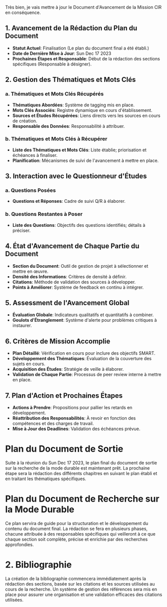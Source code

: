 Très bien, je vais mettre à jour le Document d'Avancement de la Mission CIR en conséquence.

## 1. Avancement de la Rédaction du Plan du Document
- **Statut Actuel**: Finalisation (Le plan du document final a été établi.)
- **Date de Dernière Mise à Jour**: Sun Dec 17 2023
- **Prochaines Étapes et Responsable**: Début de la rédaction des sections spécifiques (Responsable à désigner).

## 2. Gestion des Thématiques et Mots Clés
### a. Thématiques et Mots Clés Récupérés
- **Thématiques Abordées**: Système de tagging mis en place.
- **Mots Clés Associés**: Registre dynamique en cours d'établissement.
- **Sources et Études Récupérées**: Liens directs vers les sources en cours de création.
- **Responsable des Données**: Responsabilité à attribuer.

### b. Thématiques et Mots Clés à Récupérer
- **Liste des Thématiques et Mots Clés**: Liste établie; priorisation et échéances à finaliser.
- **Planification**: Mécanismes de suivi de l'avancement à mettre en place.

## 3. Interaction avec le Questionneur d'Études
### a. Questions Posées
- **Questions et Réponses**: Cadre de suivi Q/R à élaborer.
### b. Questions Restantes à Poser
- **Liste des Questions**: Objectifs des questions identifiés; détails à préciser.

## 4. État d'Avancement de Chaque Partie du Document
- **Section du Document**: Outil de gestion de projet à sélectionner et mettre en œuvre.
- **Densité des Informations**: Critères de densité à définir.
- **Citations**: Méthode de validation des sources à développer.
- **Points à Améliorer**: Système de feedback en continu à intégrer.

## 5. Assessment de l'Avancement Global
- **Évaluation Globale**: Indicateurs qualitatifs et quantitatifs à combiner.
- **Goulots d'Étranglement**: Système d'alerte pour problèmes critiques à instaurer.

## 6. Critères de Mission Accomplie
- **Plan Détaillé**: Vérification en cours pour inclure des objectifs SMART.
- **Développement des Thématiques**: Évaluation de la couverture des sujets en cours.
- **Acquisition des Études**: Stratégie de veille à élaborer.
- **Validation de Chaque Partie**: Processus de peer review interne à mettre en place.

## 7. Plan d'Action et Prochaines Étapes
- **Actions à Prendre**: Propositions pour pallier les retards en développement.
- **Réattribution des Responsabilités**: À revoir en fonction des compétences et des charges de travail.
- **Mise à Jour des Deadlines**: Validation des échéances prévue.

# Plan du Document de Sortie

Suite à la réunion du Sun Dec 17 2023, le plan final du document de sortie sur la recherche de la mode durable est maintenant prêt. La prochaine étape sera la rédaction des différents chapitres en suivant le plan établi et en traitant les thématiques spécifiques.

# Plan du Document de Recherche sur la Mode Durable

Ce plan servira de guide pour la structuration et le développement du contenu du document final. La rédaction se fera en plusieurs phases, chacune attribuée à des responsables spécifiques qui veilleront à ce que chaque section soit complète, précise et enrichie par des recherches approfondies.

# 2. Bibliographie

La création de la bibliographie commencera immédiatement après la rédaction des sections, basée sur les citations et les sources utilisées au cours de la recherche. Un système de gestion des références sera mis en place pour assurer une organisation et une validation efficaces des citations utilisées.